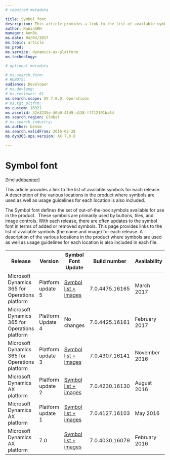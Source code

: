 ```yaml
---
# required metadata

title: Symbol font
description: This article provides a link to the list of available symbols for each release.  A description of the various locations in the product where symbols are used as well as usage guidelines for each location is also included.  
author: RobinARH
manager: AnnBe
ms.date: 04/04/2017
ms.topic: article
ms.prod: 
ms.service: dynamics-ax-platform
ms.technology: 

# optional metadata

# ms.search.form: 
# ROBOTS: 
audience: Developer
# ms.devlang: 
# ms.reviewer: 61
ms.search.scope: AX 7.0.0, Operations
# ms.tgt_pltfrm: 
ms.custom: 16321
ms.assetid: 32e3235e-46b0-4fd9-a138-ff712191ba84
ms.search.region: Global
# ms.search.industry: 
ms.author: bensm
ms.search.validFrom: 2016-02-28
ms.dyn365.ops.version: AX 7.0.0

---
```


# Symbol font

[!include[banner](../includes/banner.md)]


This article provides a link to the list of available symbols for each release.  A description of the various locations in the product where symbols are used as well as usage guidelines for each location is also included.  

The Symbol font defines the set of out-of-the-box symbols available for use in the product.  These symbols are primarily used by buttons, tiles, and image controls. With each release, there are often updates to the symbol font in terms of added or removed symbols. This page provides links to the list of available symbols (the name and image) for each release. A description of the various locations in the product where symbols are used as well as usage guidelines for each location is also included in each file.
   
 
|Release	|Version	|Symbol Font Update	|Build number	|Availability|
|---|---|---|---|---|
|Microsoft Dynamics 365 for Operations platform	|Platform update 5	|[Symbol list + images](https://msdynamics.blob.core.windows.net/media/2017/03/DynamicsSymbolFont_Update5.pdf)	|7.0.4475.16165	|March 2017|
|Microsoft Dynamics 365 for Operations platform	|Platform Update 4	|No changes	|7.0.4425.16161	|February 2017|
|Microsoft Dynamics 365 for Operations platform	|Platform update 3	|[Symbol list + images](https://msdynamics.blob.core.windows.net/media/2017/02/DynamicsSymbolFont_Update3.pdf)	|7.0.4307.16141	|November 2016|
|Microsoft Dynamics AX platform	|Platform update 2	|[Symbol list + images](https://msdynamics.blob.core.windows.net/media/2017/02/DynamicsSymbolFont_Update2.pdf)	|7.0.4230.16130	|August 2016|
|Microsoft Dynamics AX platform	|Platform update 1	|[Symbol list + images](https://msdynamics.blob.core.windows.net/media/2017/02/DynamicsSymbolFont_Update1.pdf)	|7.0.4127.16103	|May 2016|
|Microsoft Dynamics AX platform	|7.0	|[Symbol list + images](https://msdynamics.blob.core.windows.net/media/2017/02/DynamicsSymbolFont_RTW.pdf)	|7.0.4030.16079	|February 2016|
 



